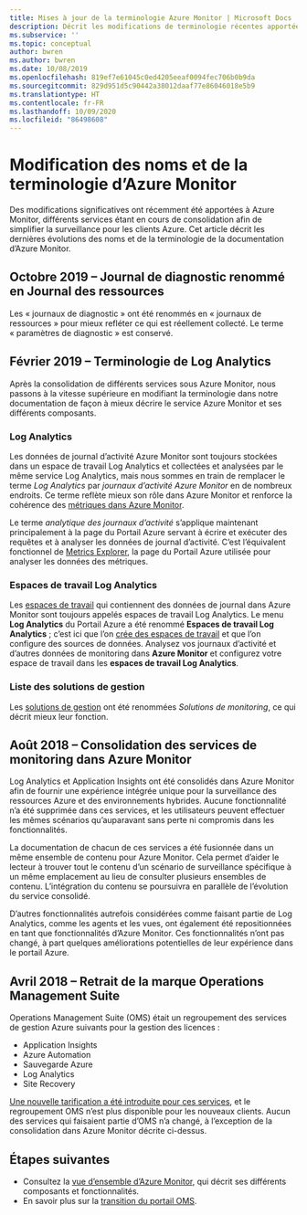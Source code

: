 ```yaml
---
title: Mises à jour de la terminologie Azure Monitor | Microsoft Docs
description: Décrit les modifications de terminologie récentes apportées aux services de surveillance Azure.
ms.subservice: ''
ms.topic: conceptual
author: bwren
ms.author: bwren
ms.date: 10/08/2019
ms.openlocfilehash: 819ef7e61045c0ed4205eeaf0094fec706b0b9da
ms.sourcegitcommit: 829d951d5c90442a38012daaf77e86046018e5b9
ms.translationtype: HT
ms.contentlocale: fr-FR
ms.lasthandoff: 10/09/2020
ms.locfileid: "86498608"
---
```

# <a name="azure-monitor-naming-and-terminology-changes"></a>Modification des noms et de la terminologie d’Azure Monitor
Des modifications significatives ont récemment été apportées à Azure Monitor, différents services étant en cours de consolidation afin de simplifier la surveillance pour les clients Azure. Cet article décrit les dernières évolutions des noms et de la terminologie de la documentation d’Azure Monitor.

## <a name="october-2019---diagnostic-log-to-resource-log"></a>Octobre 2019 – Journal de diagnostic renommé en Journal des ressources
Les « journaux de diagnostic » ont été renommés en « journaux de ressources » pour mieux refléter ce qui est réellement collecté. Le terme « paramètres de diagnostic » est conservé.  

## <a name="february-2019---log-analytics-terminology"></a>Février 2019 – Terminologie de Log Analytics
Après la consolidation de différents services sous Azure Monitor, nous passons à la vitesse supérieure en modifiant la terminologie dans notre documentation de façon à mieux décrire le service Azure Monitor et ses différents composants. 

### <a name="log-analytics"></a>Log Analytics
Les données de journal d’activité Azure Monitor sont toujours stockées dans un espace de travail Log Analytics et collectées et analysées par le même service Log Analytics, mais nous sommes en train de remplacer le terme _Log Analytics_ par _journaux d’activité Azure Monitor_ en de nombreux endroits. Ce terme reflète mieux son rôle dans Azure Monitor et renforce la cohérence des [métriques dans Azure Monitor](platform/data-platform-metrics.md).

Le terme _analytique des journaux d’activité_ s’applique maintenant principalement à la page du Portail Azure servant à écrire et exécuter des requêtes et à analyser les données de journal d’activité. C’est l’équivalent fonctionnel de [Metrics Explorer](platform/metrics-charts.md), la page du Portail Azure utilisée pour analyser les données des métriques.

### <a name="log-analytics-workspaces"></a>Espaces de travail Log Analytics
Les [espaces de travail](platform/manage-access.md) qui contiennent des données de journal dans Azure Monitor sont toujours appelés espaces de travail Log Analytics. Le menu **Log Analytics** du Portail Azure a été renommé **Espaces de travail Log Analytics** ; c’est ici que l’on [crée des espaces de travail](learn/quick-create-workspace.md) et que l’on configure des sources de données. Analysez vos journaux d’activité et d’autres données de monitoring dans **Azure Monitor** et configurez votre espace de travail dans les **espaces de travail Log Analytics**.

### <a name="management-solutions"></a>Liste des solutions de gestion
Les [solutions de gestion](insights/solutions.md) ont été renommées _Solutions de monitoring_, ce qui décrit mieux leur fonction.


## <a name="august-2018---consolidation-of-monitoring-services-into-azure-monitor"></a>Août 2018 – Consolidation des services de monitoring dans Azure Monitor
Log Analytics et Application Insights ont été consolidés dans Azure Monitor afin de fournir une expérience intégrée unique pour la surveillance des ressources Azure et des environnements hybrides. Aucune fonctionnalité n’a été supprimée dans ces services, et les utilisateurs peuvent effectuer les mêmes scénarios qu’auparavant sans perte ni compromis dans les fonctionnalités.

La documentation de chacun de ces services a été fusionnée dans un même ensemble de contenu pour Azure Monitor. Cela permet d’aider le lecteur à trouver tout le contenu d’un scénario de surveillance spécifique à un même emplacement au lieu de consulter plusieurs ensembles de contenu. L’intégration du contenu se poursuivra en parallèle de l’évolution du service consolidé.

D’autres fonctionnalités autrefois considérées comme faisant partie de Log Analytics, comme les agents et les vues, ont également été repositionnées en tant que fonctionnalités d’Azure Monitor. Ces fonctionnalités n’ont pas changé, à part quelques améliorations potentielles de leur expérience dans le portail Azure.


## <a name="april-2018---retirement-of-operations-management-suite-brand"></a>Avril 2018 – Retrait de la marque Operations Management Suite
Operations Management Suite (OMS) était un regroupement des services de gestion Azure suivants pour la gestion des licences :

- Application Insights
- Azure Automation
- Sauvegarde Azure
- Log Analytics
- Site Recovery

[Une nouvelle tarification a été introduite pour ces services](https://azure.microsoft.com/blog/introducing-a-new-way-to-purchase-azure-monitoring-services/), et le regroupement OMS n’est plus disponible pour les nouveaux clients. Aucun des services qui faisaient partie d’OMS n’a changé, à l’exception de la consolidation dans Azure Monitor décrite ci-dessus. 




## <a name="next-steps"></a>Étapes suivantes

- Consultez la [vue d’ensemble d’Azure Monitor](overview.md), qui décrit ses différents composants et fonctionnalités.
- En savoir plus sur la [transition du portail OMS](./platform/oms-portal-transition.md).
